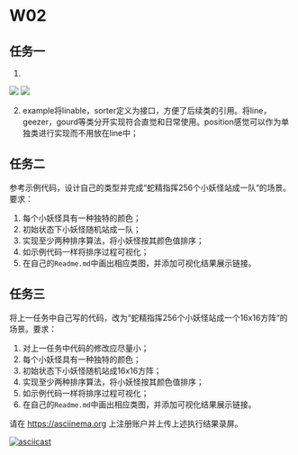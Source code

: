# W02## 任务一1. ![](http://www.plantuml.com/plantuml/png/fLEnKW8n4Etp5IaFn-CFS926ne8HjN4i0gn7D9VS99jHFFbtaztBoSZOQ7FxUDcyzx89yu3AOsoDMCJDni3QUGGlw_hpIZ8MsgRlizh2GFJ2EBMh4ltu9C502nR3H4od8gJrYb03k3BAfXz7iJKg1CdoVr6OpKHuKrrkb_fIvlBohNkZBVGYVwd1W6rmFn5rBRg8LU9LifM6A-_MnO0boG7T6hss3PkZk_PU7KxYhrpGg9qLlIZmfpYP1i21Fby-Zblh-Y8dFXdjq2pwh30w522x0PJaOqSX7fI9G7d1nbOkNVIx94QLZkdvx0sN3OLD-wXXSRXLzfNR4Y3D34YTXZ_wKRzKrk4U_Fda_fsUzFFhAmFXyIy1Fi2d0p6eIloxFOmCk_CBgxZ8G8NMZBPmt-LR0PanaPto0UYTyI5abp2jm3ji8qBX0qANyut_3rSo3K5_e-YUvs1tiJLV)![](http://www.plantuml.com/plantuml/png/TP31JGGn34Nlhi8Km1bf3cXRoSnyaeWG1yVHIjpeYvveWMIoGWpI7f8lsNvVtxvKSshjBL6A6O_FNfhkbHT-RsZu_lgaB0PEUB65d_ZMZfajOCuGUU03sjb3E-jAWTD9QlIXexVUfd26dQYAsc2cTcOBKi5hMzU4MPp6fw78hrck7FepuL7-6w_TDHYxBJn-RkNX5Em_z6jCLur7nAaT5tziNLGsr4fqGTxxvNu0)2. example将linable，sorter定义为接口，方便了后续类的引用。将line，geezer，gourd等类分开实现符合直觉和日常使用。position感觉可以作为单独类进行实现而不用放在line中；## 任务二参考示例代码，设计自己的类型并完成“蛇精指挥256个小妖怪站成一队“的场景。要求：1. 每个小妖怪具有一种独特的颜色；2. 初始状态下小妖怪随机站成一队；3. 实现至少两种排序算法，将小妖怪按其颜色值排序；4. 如示例代码一样将排序过程可视化；5. 在自己的`Readme.md`中画出相应类图，并添加可视化结果展示链接。## 任务三将上一任务中自己写的代码，改为“蛇精指挥256个小妖怪站成一个16x16方阵“的场景。要求：1. 对上一任务中代码的修改应尽量小；2. 每个小妖怪具有一种独特的颜色；3. 初始状态下小妖怪随机站成16x16方阵；4. 实现至少两种排序算法，将小妖怪按其颜色值排序；5. 如示例代码一样将排序过程可视化；6. 在自己的`Readme.md`中画出相应类图，并添加可视化结果展示链接。请在 https://asciinema.org 上注册账户并上传上述执行结果录屏。[![asciicast](https://asciinema.org/a/436507.svg)](https://asciinema.org/a/436507)